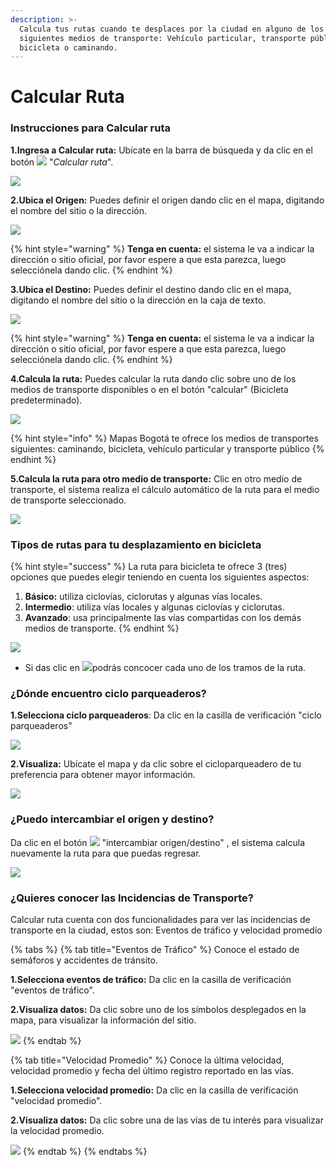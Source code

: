 ```yaml
---
description: >-
  Calcula tus rutas cuando te desplaces por la ciudad en alguno de los
  siguientes medios de transporte: Vehículo particular, transporte público,
  bicicleta o caminando.
---
```


# Calcular Ruta

###                                                Instrucciones para Calcular ruta

**1.Ingresa a Calcular ruta:** Ubícate en la barra de búsqueda y da clic en el botón ![](.gitbook/assets/calcular-ruta.PNG) "_Calcular ruta_".

![](.gitbook/assets/image%20%2887%29.png)

**2.Ubica el Origen:** Puedes definir el origen dando clic en el mapa, digitando el nombre del sitio o la dirección.

![](.gitbook/assets/image%20%28121%29.png)

{% hint style="warning" %}
**Tenga en cuenta:** el sistema le va a indicar la dirección o sitio oficial, por favor espere a que esta parezca, luego selecciónela dando clic.
{% endhint %}

**3.Ubica el Destino:** Puedes definir el destino dando clic en el mapa, digitando el nombre del sitio o la dirección en la caja de texto.

![](.gitbook/assets/image%20%28128%29.png)

{% hint style="warning" %}
**Tenga en cuenta:** el sistema le va a indicar la dirección o sitio oficial, por favor espere a que esta parezca, luego selecciónela dando clic.
{% endhint %}

**4.Calcula la ruta:** Puedes calcular la ruta dando clic sobre uno de los medios de transporte disponibles o en el botón "calcular" \(Bicicleta predeterminado\). 

![](.gitbook/assets/image%20%28231%29.png)

{% hint style="info" %}
Mapas Bogotá te ofrece los medios de transportes siguientes: caminando, bicicleta, vehículo particular y transporte público
{% endhint %}

**5.Calcula la ruta para otro medio de transporte:** Clic en otro medio de transporte, el sistema realiza el cálculo automático de la ruta para el medio de transporte seleccionado.

![](.gitbook/assets/image%20%28179%29.png)

### Tipos de rutas para tu desplazamiento en bicicleta

{% hint style="success" %}
La ruta para bicicleta te ofrece 3 \(tres\) opciones que puedes elegir teniendo en cuenta los siguientes aspectos:

1. **Básico:** utiliza ciclovías, ciclorutas y algunas vías locales.
2. **Intermedio**: utiliza vías locales y algunas ciclovías y ciclorutas.
3. **Avanzado**: usa principalmente las vías compartidas con los demás medios de transporte.
{% endhint %}

![](.gitbook/assets/image%20%28119%29.png)

* Si das clic en ![](.gitbook/assets/ver-indicaciones%20%281%29.PNG)podrás concocer cada uno de los tramos de la ruta.

### ¿Dónde encuentro ciclo parqueaderos?

**1.Selecciona ciclo parqueaderos**: Da clic en la casilla de verificación "ciclo parqueaderos"

![](.gitbook/assets/image%20%2868%29.png)

**2.Visualiza:** Ubícate el mapa y da clic sobre el cicloparqueadero de tu preferencia para obtener mayor información.

![](.gitbook/assets/image%20%28167%29.png)



### ¿Puedo intercambiar el origen y destino?

Da clic en el botón ![](.gitbook/assets/regorigen.PNG) "intercambiar origen/destino" , el sistema calcula nuevamente la ruta para que puedas regresar.

![](.gitbook/assets/image%20%28240%29.png)



### ¿Quieres conocer las Incidencias de Transporte?

Calcular ruta cuenta con dos funcionalidades para ver las incidencias de transporte en la ciudad, estos son: Eventos de tráfico y velocidad promedio

{% tabs %}
{% tab title="Eventos de Tráfico" %}
Conoce el estado de semáforos y accidentes de tránsito.

**1.Selecciona eventos de tráfico:** Da clic en la casilla de verificación "eventos de tráfico".

**2.Visualiza datos:** Da clic sobre uno de los símbolos desplegados en la mapa, para visualizar la información del sitio.

![](.gitbook/assets/image%20%2821%29.png)
{% endtab %}

{% tab title="Velocidad Promedio" %}
Conoce la última velocidad, velocidad promedio y fecha del último registro reportado en las vías.

**1.Selecciona velocidad promedio:** Da clic en la casilla de verificación "velocidad promedio".

**2.Visualiza datos:** Da clic sobre una de las vías de tu interés para visualizar la velocidad promedio.

![](.gitbook/assets/image%20%28221%29.png)
{% endtab %}
{% endtabs %}

